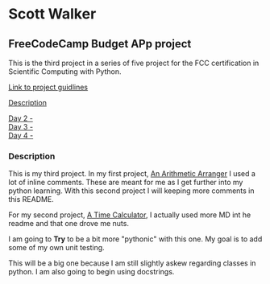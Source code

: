 # Scott Walker

## FreeCodeCamp Budget APp project

This is the third project in a series of five project for the FCC certification in Scientific Computing with Python.

[Link to project guidlines](https://www.freecodecamp.org/learn/scientific-computing-with-python/scientific-computing-with-python-projects/budget-app)

[Description](#description)

[Day 2 - ]()  
[Day 3 - ]()  
[Day 4 - ]()

### Description

This is my third project. In my first project, [An Arithmetic Arranger](https://github.com/wswalker87/fcc_arithmetic_arranger) I used a lot of inline comments. These are meant for me as I get further into my python learning. With this second project I will keeping more comments in this README.

For my second project, [A Time Calculator](https://github.com/wswalker87/fcc_time_calc), I actually used more MD int he readme and that one drove me nuts.

I am going to **Try** to be a bit more "pythonic" with this one. My goal is to add some of my own unit testing.

This will be a big one because I am still slightly askew regarding classes in python. I am also going to begin using docstrings.
